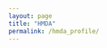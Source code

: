 ```yaml
---
layout: page
title: "HMDA"
permalink: /hmda_profile/
---
```


<div>
<a href="../assets/hmda_profile.html"/>
</div>